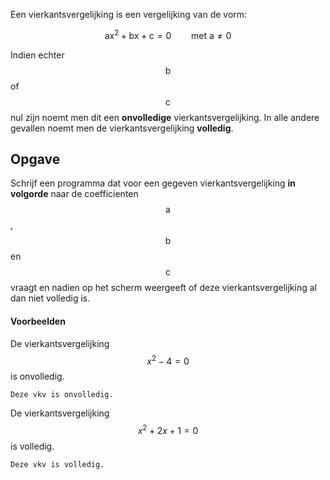 Een vierkantsvergelijking is een vergelijking van de vorm:

$$\mathsf{ ax^2+bx+c = 0 \qquad \text{met } a\not = 0}$$

Indien echter $$\mathsf{b}$$ of $$\mathsf{c}$$ nul zijn noemt men dit een **onvolledige** vierkantsvergelijking. In alle andere gevallen noemt men de vierkantsvergelijking **volledig**.

## Opgave

Schrijf een programma dat voor een gegeven vierkantsvergelijking **in volgorde** naar de coefficienten $$\mathsf{a}$$, $$\mathsf{b}$$ en $$\mathsf{c}$$ vraagt en nadien op het scherm weergeeft of deze vierkantsvergelijking al dan niet volledig is.

#### Voorbeelden
De vierkantsvergelijking $$x^2-4 = 0$$ is onvolledig.
```
Deze vkv is onvolledig.
```

De vierkantsvergelijking $$x^2+2x+1 = 0$$ is volledig.
```
Deze vkv is volledig.
```
